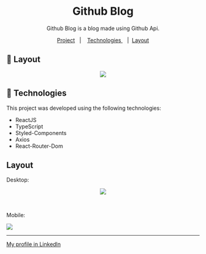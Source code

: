 <h1 align="center">Github Blog</h1>
<p align="center">Github Blog is a blog made using Github Api.
<p align="center">
    <a href="#-project">Project</a>&nbsp;&nbsp;&nbsp;|&nbsp;&nbsp;&nbsp;
    <a href="#-tecnologias"> Technologies </a>&nbsp;&nbsp;&nbsp;|&nbsp;
    <a href="#-layout">Layout</a>
</p>

## 🔖 Layout

<p align="center">
<img src="https://github.com/felipenobrg/github-blog/assets/122055576/3b1605c5-f9ad-4345-8e25-3a91c73a390b"/>
</p>
  
## 🚀 Technologies

This project was developed using the following technologies:

- ReactJS
- TypeScript
- Styled-Components
- Axios
- React-Router-Dom

## Layout

<p>Desktop: </p>

<p align="center">
<img src="https://github.com/felipenobrg/github-blog/assets/122055576/5715f355-54e6-4c2c-909e-98c6e5c3475c">
</p>

<br />

<p>Mobile: </p>
<img src="https://github.com/felipenobrg/github-blog/assets/122055576/3b1605c5-f9ad-4345-8e25-3a91c73a390b"/>

<p align="center">

</p>

---

[My profile in Linkedln](https://www.linkedin.com/in/felipenobrg)
